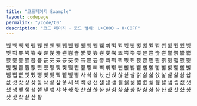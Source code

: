 ```yaml
---
title: "코드페이지 Example"
layout: codepage
permalink: "/code/C0"
description: "코드 페이지 - 코드 범위: U+C000 ~ U+C0FF"
---
```


<span class="character">쀀</span>
<span class="code tofu"></span>
<span class="code tofu"></span>
<span class="code tofu"></span>
<span class="code tofu"></span>
<span class="character">쀅</span>
<span class="character">쀆</span>
<span class="character">쀇</span>
<span class="character">쀈</span>
<span class="character">쀉</span>
<span class="character">쀊</span>
<span class="character">쀋</span>
<span class="code tofu"></span>
<span class="code tofu"></span>
<span class="code tofu"></span>
<span class="code tofu"></span>
<span class="code tofu"></span>
<span class="code tofu"></span>
<span class="code tofu"></span>
<span class="code tofu"></span>
<span class="character">쀔</span>
<span class="character">쀕</span>
<span class="character">쀖</span>
<span class="character">쀗</span>
<span class="character">쀘</span>
<span class="character">쀙</span>
<span class="character">쀚</span>
<span class="code tofu"></span>
<span class="character">쀜</span>
<span class="code tofu"></span>
<span class="code tofu"></span>
<span class="code tofu"></span>
<span class="character">쀠</span>
<span class="character">쀡</span>
<span class="character">쀢</span>
<span class="character">쀣</span>
<span class="character">쀤</span>
<span class="character">쀥</span>
<span class="character">쀦</span>
<span class="character">쀧</span>
<span class="code tofu"></span>
<span class="code tofu"></span>
<span class="code tofu"></span>
<span class="code tofu"></span>
<span class="code tofu"></span>
<span class="code tofu"></span>
<span class="code tofu"></span>
<span class="code tofu"></span>
<span class="character">쀰</span>
<span class="character">쀱</span>
<span class="character">쀲</span>
<span class="character">쀳</span>
<span class="character">쀴</span>
<span class="character">쀵</span>
<span class="character">쀶</span>
<span class="code tofu"></span>
<span class="character">쀸</span>
<span class="code tofu"></span>
<span class="code tofu"></span>
<span class="code tofu"></span>
<span class="character">쀼</span>
<span class="character">쀽</span>
<span class="character">쀾</span>
<span class="character">쀿</span>
<span class="character">쁀</span>
<span class="character">쁁</span>
<span class="character">쁂</span>
<span class="character">쁃</span>
<span class="code tofu"></span>
<span class="code tofu"></span>
<span class="code tofu"></span>
<span class="code tofu"></span>
<span class="code tofu"></span>
<span class="code tofu"></span>
<span class="code tofu"></span>
<span class="code tofu"></span>
<span class="character">쁌</span>
<span class="character">쁍</span>
<span class="character">쁎</span>
<span class="character">쁏</span>
<span class="character">쁐</span>
<span class="character">쁑</span>
<span class="character">쁒</span>
<span class="code tofu"></span>
<span class="character">쁔</span>
<span class="code tofu"></span>
<span class="code tofu"></span>
<span class="code tofu"></span>
<span class="character">쁘</span>
<span class="character">쁙</span>
<span class="character">쁚</span>
<span class="character">쁛</span>
<span class="character">쁜</span>
<span class="character">쁝</span>
<span class="character">쁞</span>
<span class="character">쁟</span>
<span class="character">쁠</span>
<span class="character">쁡</span>
<span class="character">쁢</span>
<span class="character">쁣</span>
<span class="character">쁤</span>
<span class="character">쁥</span>
<span class="character">쁦</span>
<span class="character">쁧</span>
<span class="character">쁨</span>
<span class="character">쁩</span>
<span class="character">쁪</span>
<span class="character">쁫</span>
<span class="character">쁬</span>
<span class="character">쁭</span>
<span class="character">쁮</span>
<span class="character">쁯</span>
<span class="character">쁰</span>
<span class="character">쁱</span>
<span class="character">쁲</span>
<span class="character">쁳</span>
<span class="character">쁴</span>
<span class="character">쁵</span>
<span class="character">쁶</span>
<span class="character">쁷</span>
<span class="character">쁸</span>
<span class="character">쁹</span>
<span class="character">쁺</span>
<span class="character">쁻</span>
<span class="character">쁼</span>
<span class="character">쁽</span>
<span class="character">쁾</span>
<span class="character">쁿</span>
<span class="character">삀</span>
<span class="character">삁</span>
<span class="character">삂</span>
<span class="character">삃</span>
<span class="character">삄</span>
<span class="character">삅</span>
<span class="character">삆</span>
<span class="character">삇</span>
<span class="character">삈</span>
<span class="character">삉</span>
<span class="character">삊</span>
<span class="character">삋</span>
<span class="character">삌</span>
<span class="character">삍</span>
<span class="character">삎</span>
<span class="character">삏</span>
<span class="character">삐</span>
<span class="character">삑</span>
<span class="character">삒</span>
<span class="character">삓</span>
<span class="character">삔</span>
<span class="character">삕</span>
<span class="character">삖</span>
<span class="character">삗</span>
<span class="character">삘</span>
<span class="character">삙</span>
<span class="character">삚</span>
<span class="character">삛</span>
<span class="character">삜</span>
<span class="character">삝</span>
<span class="character">삞</span>
<span class="character">삟</span>
<span class="character">삠</span>
<span class="character">삡</span>
<span class="character">삢</span>
<span class="character">삣</span>
<span class="character">삤</span>
<span class="character">삥</span>
<span class="character">삦</span>
<span class="character">삧</span>
<span class="character">삨</span>
<span class="character">삩</span>
<span class="character">삪</span>
<span class="character">삫</span>
<span class="character">사</span>
<span class="character">삭</span>
<span class="character">삮</span>
<span class="character">삯</span>
<span class="character">산</span>
<span class="character">삱</span>
<span class="character">삲</span>
<span class="character">삳</span>
<span class="character">살</span>
<span class="character">삵</span>
<span class="character">삶</span>
<span class="character">삷</span>
<span class="character">삸</span>
<span class="character">삹</span>
<span class="character">삺</span>
<span class="character">삻</span>
<span class="character">삼</span>
<span class="character">삽</span>
<span class="character">삾</span>
<span class="character">삿</span>
<span class="character">샀</span>
<span class="character">상</span>
<span class="character">샂</span>
<span class="character">샃</span>
<span class="character">샄</span>
<span class="character">샅</span>
<span class="character">샆</span>
<span class="character">샇</span>
<span class="character">새</span>
<span class="character">색</span>
<span class="character">샊</span>
<span class="character">샋</span>
<span class="character">샌</span>
<span class="character">샍</span>
<span class="character">샎</span>
<span class="character">샏</span>
<span class="character">샐</span>
<span class="character">샑</span>
<span class="character">샒</span>
<span class="character">샓</span>
<span class="character">샔</span>
<span class="character">샕</span>
<span class="character">샖</span>
<span class="character">샗</span>
<span class="character">샘</span>
<span class="character">샙</span>
<span class="character">샚</span>
<span class="character">샛</span>
<span class="character">샜</span>
<span class="character">생</span>
<span class="character">샞</span>
<span class="character">샟</span>
<span class="character">샠</span>
<span class="character">샡</span>
<span class="character">샢</span>
<span class="character">샣</span>
<span class="character">샤</span>
<span class="character">샥</span>
<span class="character">샦</span>
<span class="character">샧</span>
<span class="character">샨</span>
<span class="character">샩</span>
<span class="character">샪</span>
<span class="character">샫</span>
<span class="character">샬</span>
<span class="character">샭</span>
<span class="character">샮</span>
<span class="character">샯</span>
<span class="character">샰</span>
<span class="character">샱</span>
<span class="character">샲</span>
<span class="character">샳</span>
<span class="character">샴</span>
<span class="character">샵</span>
<span class="character">샶</span>
<span class="character">샷</span>
<span class="character">샸</span>
<span class="character">샹</span>
<span class="character">샺</span>
<span class="character">샻</span>
<span class="character">샼</span>
<span class="character">샽</span>
<span class="character">샾</span>
<span class="character">샿</span>
